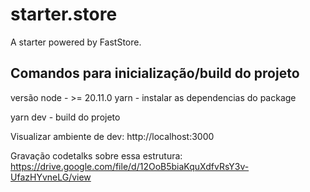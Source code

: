 # starter.store

A starter powered by FastStore.

## Comandos para inicialização/build do projeto

versão node - >= 20.11.0
yarn - instalar as dependencias do package

yarn dev - build do projeto

Visualizar ambiente de dev: http://localhost:3000

Gravação codetalks sobre essa estrutura: https://drive.google.com/file/d/12OoB5biaKquXdfvRsY3v-UfazHYvneLG/view